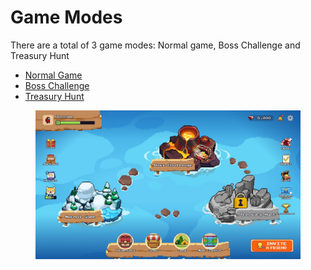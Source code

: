 # Game Modes

There are a total of 3 game modes: Normal game, Boss Challenge and Treasury Hunt

* [Normal Game](../../game-features/gameplay/normal-game.md)
* [Boss Challenge](../../game-features/gameplay/boss-challenge.md)
* [Treasury Hunt](../../game-features/gameplay/treasury-hunt.md)

<figure><img src="../../.gitbook/assets/image (1) (1) (1) (1).png" alt=""><figcaption></figcaption></figure>
